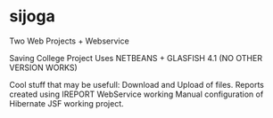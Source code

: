 # sijoga
Two Web Projects + Webservice

Saving College Project 
Uses NETBEANS + GLASFISH 4.1 (NO OTHER VERSION WORKS)

Cool stuff that may be usefull:
Download and Upload of files.
Reports created using IREPORT
WebService working
Manual configuration of Hibernate
JSF working project.
